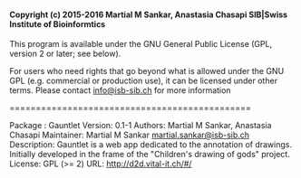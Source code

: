 #### Copyright (c) 2015-2016 Martial M Sankar, Anastasia Chasapi SIB|Swiss Institute of Bioinformtics  ####

This program is available under the GNU General Public License (GPL, version 2 or later; see below).

For users who need rights that go beyond what is allowed under the GNU GPL (e.g. commercial or production use), it can be licensed under other terms. Please contact info@isb-sib.ch for more information

==============================================

Package : Gauntlet
Version: 0.1-1
Authors: Martial M Sankar, Anastasia Chasapi
Maintainer: Martial M Sankar <martial.sankar@isb-sib.ch>
Description: Gauntlet is a web app dedicated to the annotation of drawings. Initially developed in the frame of the "Children's drawing of gods" project. 
License: GPL (>= 2)
URL: http://d2d.vital-it.ch/#/
